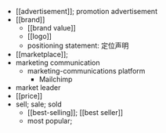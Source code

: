 - [[advertisement]]; promotion advertisement
- [[brand]]
    - [[brand value]]
    - [[logo]]
    - positioning statement: 定位声明
- [[marketplace]];
- marketing communication
    - marketing-communications platform
        - Mailchimp
- market leader
- [[price]]
- sell; sale; sold
    - [[best-selling]]; [[best seller]]
    - most popular;
